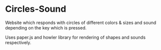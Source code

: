 # Circles-Sound
Website which responds with circles of different colors & sizes and sound depending on the key which is pressed.

Uses paper.js and howler library for rendering of shapes and sounds respectively.
